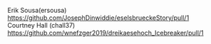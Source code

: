 Erik Sousa(ersousa) https://github.com/JosephDinwiddie/eselsbrueckeStory/pull/1 \
Courtney Hall (chall37) https://github.com/wnefzger2019/dreikaesehoch_Icebreaker/pull/1
